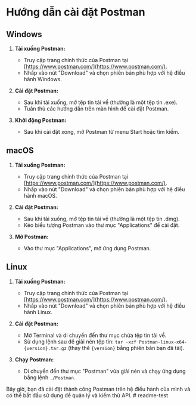 # Hướng dẫn cài đặt Postman

## Windows

1. **Tải xuống Postman:**
   - Truy cập trang chính thức của Postman tại [https://www.postman.com/](https://www.postman.com/).
   - Nhấp vào nút "Download" và chọn phiên bản phù hợp với hệ điều hành Windows.

2. **Cài đặt Postman:**
   - Sau khi tải xuống, mở tệp tin tải về (thường là một tệp tin .exe).
   - Tuân thủ các hướng dẫn trên màn hình để cài đặt Postman.

3. **Khởi động Postman:**
   - Sau khi cài đặt xong, mở Postman từ menu Start hoặc tìm kiếm.

## macOS

1. **Tải xuống Postman:**
   - Truy cập trang chính thức của Postman tại [https://www.postman.com/](https://www.postman.com/).
   - Nhấp vào nút "Download" và chọn phiên bản phù hợp với hệ điều hành macOS.

2. **Cài đặt Postman:**
   - Sau khi tải xuống, mở tệp tin tải về (thường là một tệp tin .dmg).
   - Kéo biểu tượng Postman vào thư mục "Applications" để cài đặt.

3. **Mở Postman:**
   - Vào thư mục "Applications", mở ứng dụng Postman.

## Linux

1. **Tải xuống Postman:**
   - Truy cập trang chính thức của Postman tại [https://www.postman.com/](https://www.postman.com/).
   - Nhấp vào nút "Download" và chọn phiên bản phù hợp với hệ điều hành Linux.

2. **Cài đặt Postman:**
   - Mở Terminal và di chuyển đến thư mục chứa tệp tin tải về.
   - Sử dụng lệnh sau để giải nén tệp tin: `tar -xzf Postman-linux-x64-{version}.tar.gz` (thay thế `{version}` bằng phiên bản bạn đã tải).

3. **Chạy Postman:**
   - Di chuyển đến thư mục "Postman" vừa giải nén và chạy ứng dụng bằng lệnh `./Postman`.

Bây giờ, bạn đã cài đặt thành công Postman trên hệ điều hành của mình và có thể bắt đầu sử dụng để quản lý và kiểm thử API.
#   r e a d m e - t e s t  
 